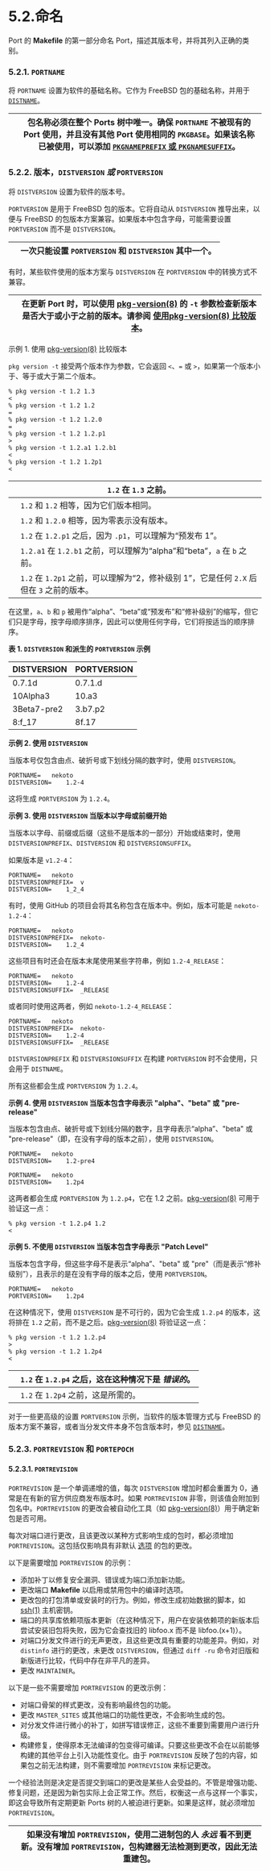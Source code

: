 # 5.2.命名

Port 的 **Makefile** 的第一部分命名 Port，描述其版本号，并将其列入正确的类别。

### 5.2.1. `PORTNAME`

将 `PORTNAME` 设置为软件的基础名称。它作为 FreeBSD 包的基础名称，并用于 [`DISTNAME`](https://docs.freebsd.org/en/books/porters-handbook/makefiles/#makefile-distname)。

|   | 包名称必须在整个 Ports 树中唯一。确保 `PORTNAME` 不被现有的 Port 使用，并且没有其他 Port 使用相同的 `PKGBASE`。如果该名称已被使用，可以添加 [`PKGNAMEPREFIX` 或 `PKGNAMESUFFIX`](https://docs.freebsd.org/en/books/porters-handbook/makefiles/#porting-pkgnameprefix-suffix)。 |
| - | --------------------------------------------------------------------------------------------------------------------------------------------------------------------------------------------------------------------------- |

### 5.2.2. 版本，`DISTVERSION` *或* `PORTVERSION`

将 `DISTVERSION` 设置为软件的版本号。

`PORTVERSION` 是用于 FreeBSD 包的版本。它将自动从 `DISTVERSION` 推导出来，以便与 FreeBSD 的包版本方案兼容。如果版本中包含字母，可能需要设置 `PORTVERSION` 而不是 `DISTVERSION`。

|   | 一次只能设置 `PORTVERSION` 和 `DISTVERSION` 其中一个。 |
| - | ------------------------------------------ |

有时，某些软件使用的版本方案与 `DISTVERSION` 在 `PORTVERSION` 中的转换方式不兼容。

|   | 在更新 Port 时，可以使用 [pkg-version(8)](https://man.freebsd.org/cgi/man.cgi?query=pkg-version&sektion=8&format=html) 的 `-t` 参数检查新版本是否大于或小于之前的版本。请参阅 [使用](https://docs.freebsd.org/en/books/porters-handbook/makefiles/#makefile-versions-ex-pkg-version)[pkg-version(8) 比较版本](https://man.freebsd.org/cgi/man.cgi?query=pkg-version&sektion=8%3C/a%3E%20to%20Compare%20Versions&format=html)。 |
| - | -------------------------------------------------------------------------------------------------------------------------------------------------------------------------------------------------------------------------------------------------------------------------------------------------------------------------------------------------------------------------------------- |

示例 1. 使用 [pkg-version(8)](https://man.freebsd.org/cgi/man.cgi?query=pkg-version&sektion=8&format=html) 比较版本

`pkg version -t` 接受两个版本作为参数，它会返回 `<`、`=` 或 `>`，如果第一个版本小于、等于或大于第二个版本。

```
% pkg version -t 1.2 1.3
< 
% pkg version -t 1.2 1.2
= 
% pkg version -t 1.2 1.2.0
= 
% pkg version -t 1.2 1.2.p1
> 
% pkg version -t 1.2.a1 1.2.b1
< 
% pkg version -t 1.2 1.2p1
<
```

|   | `1.2` 在 `1.3` 之前。                                            |
| - | ------------------------------------------------------------ |
|   | `1.2` 和 `1.2` 相等，因为它们版本相同。                                   |
|   | `1.2` 和 `1.2.0` 相等，因为零表示没有版本。                                |
|   | `1.2` 在 `1.2.p1` 之后，因为 `.p1`，可以理解为“预发布 1”。                   |
|   | `1.2.a1` 在 `1.2.b1` 之前，可以理解为“alpha”和“beta”，`a` 在 `b` 之前。     |
|   | `1.2` 在 `1.2p1` 之前，可以理解为“2，修补级别 1”，它是任何 `2.X` 后但在 `3` 之前的版本。 |

在这里，`a`、`b` 和 `p` 被用作“alpha”、“beta”或“预发布”和“修补级别”的缩写，但它们只是字母，按字母顺序排序，因此可以使用任何字母，它们将按适当的顺序排序。

**表 1. `DISTVERSION` 和派生的 `PORTVERSION` 示例**

| DISTVERSION | PORTVERSION |
| ----------- | ----------- |
| 0.7.1d      | 0.7.1.d     |
| 10Alpha3    | 10.a3       |
| 3Beta7-pre2 | 3.b7.p2     |
| 8\:f\_17    | 8f.17       |

**示例 2. 使用 `DISTVERSION`**

当版本号仅包含由点、破折号或下划线分隔的数字时，使用 `DISTVERSION`。

```
PORTNAME=   nekoto
DISTVERSION=	1.2-4
```

这将生成 `PORTVERSION` 为 `1.2.4`。

**示例 3. 使用 `DISTVERSION` 当版本以字母或前缀开始**

当版本以字母、前缀或后缀（这些不是版本的一部分）开始或结束时，使用 `DISTVERSIONPREFIX`、`DISTVERSION` 和 `DISTVERSIONSUFFIX`。

如果版本是 `v1.2-4`：

```
PORTNAME=   nekoto
DISTVERSIONPREFIX=  v
DISTVERSION=	1_2_4
```

有时，使用 GitHub 的项目会将其名称包含在版本中。例如，版本可能是 `nekoto-1.2-4`：

```
PORTNAME=   nekoto
DISTVERSIONPREFIX=  nekoto-
DISTVERSION=	1.2_4
```

这些项目有时还会在版本末尾使用某些字符串，例如 `1.2-4_RELEASE`：

```
PORTNAME=   nekoto
DISTVERSION=	1.2-4
DISTVERSIONSUFFIX=  _RELEASE
```

或者同时使用这两者，例如 `nekoto-1.2-4_RELEASE`：

```
PORTNAME=   nekoto
DISTVERSIONPREFIX=  nekoto-
DISTVERSION=	1.2-4
DISTVERSIONSUFFIX=  _RELEASE
```

`DISTVERSIONPREFIX` 和 `DISTVERSIONSUFFIX` 在构建 `PORTVERSION` 时不会使用，只会用于 `DISTNAME`。

所有这些都会生成 `PORTVERSION` 为 `1.2.4`。

**示例 4. 使用 `DISTVERSION` 当版本包含字母表示 "alpha"、"beta" 或 "pre-release"**

当版本包含由点、破折号或下划线分隔的数字，且字母表示“alpha”、"beta" 或 "pre-release"（即，在没有字母的版本之前），使用 `DISTVERSION`。

```
PORTNAME=   nekoto
DISTVERSION=	1.2-pre4
```

```
PORTNAME=   nekoto
DISTVERSION=	1.2p4
```

这两者都会生成 `PORTVERSION` 为 `1.2.p4`，它在 1.2 之前。[pkg-version(8)](https://man.freebsd.org/cgi/man.cgi?query=pkg-version&sektion=8&format=html) 可用于验证这一点：

```
% pkg version -t 1.2.p4 1.2
< 
```

**示例 5. 不使用 `DISTVERSION` 当版本包含字母表示 "Patch Level"**

当版本包含字母，但这些字母不是表示“alpha”、"beta" 或 "pre"（而是表示“修补级别”），且表示的是在没有字母的版本之后，使用 `PORTVERSION`。

```
PORTNAME=   nekoto
PORTVERSION=	1.2p4
```

在这种情况下，使用 `DISTVERSION` 是不可行的，因为它会生成 `1.2.p4` 的版本，这将排在 `1.2` 之前，而不是之后。[pkg-version(8)](https://man.freebsd.org/cgi/man.cgi?query=pkg-version&sektion=8&format=html) 将验证这一点：

```
% pkg version -t 1.2 1.2.p4
> 
% pkg version -t 1.2 1.2p4
<
```

|   | `1.2` 在 `1.2.p4` 之后，这在这种情况下是 *错误的*。 |
| - | ----------------------------------- |
|   | `1.2` 在 `1.2p4` 之前，这是所需的。           |

对于一些更高级的设置 `PORTVERSION` 示例，当软件的版本管理方式与 FreeBSD 的版本方案不兼容，或者当分发文件本身不包含版本时，参见 [`DISTNAME`](https://docs.freebsd.org/en/books/porters-handbook/makefiles/#makefile-distname)。

### 5.2.3. `PORTREVISION` 和 `PORTEPOCH`

#### 5.2.3.1. `PORTREVISION`

`PORTREVISION` 是一个单调递增的值，每次 `DISTVERSION` 增加时都会重置为 0，通常是在有新的官方供应商发布版本时。如果 `PORTREVISION` 非零，则该值会附加到包名中。`PORTREVISION` 的更改会被自动化工具（如 [pkg-version(8)](https://man.freebsd.org/cgi/man.cgi?query=pkg-version&sektion=8&format=html)）用于确定新包是否可用。

每次对端口进行更改，且该更改以某种方式影响生成的包时，都必须增加 `PORTREVISION`。这包括仅影响具有非默认 [选项](https://docs.freebsd.org/en/books/porters-handbook/makefiles/#makefile-options) 的包的更改。

以下是需要增加 `PORTREVISION` 的示例：

* 添加补丁以修复安全漏洞、错误或为端口添加新功能。
* 更改端口 **Makefile** 以启用或禁用包中的编译时选项。
* 更改包的打包清单或安装时的行为。例如，修改生成初始数据的脚本，如 [ssh(1)](https://man.freebsd.org/cgi/man.cgi?query=ssh&sektion=1&format=html) 主机密钥。
* 端口的共享库依赖项版本更新（在这种情况下，用户在安装依赖项的新版本后尝试安装旧包将失败，因为它会查找旧的 libfoo.x 而不是 libfoo.(x+1)）。
* 对端口分发文件进行的无声更改，且这些更改具有重要的功能差异。例如，对 `distinfo` 进行的更改，未更改 `DISTVERSION`，但通过 `diff -ru` 命令对旧版和新版进行比较，代码中存在非平凡的差异。
* 更改 `MAINTAINER`。

以下是一些不需要增加 `PORTREVISION` 的更改示例：

* 对端口骨架的样式更改，没有影响最终包的功能。
* 更改 `MASTER_SITES` 或其他端口的功能性更改，不会影响生成的包。
* 对分发文件进行微小的补丁，如拼写错误修正，这些不重要到需要用户进行升级。
* 构建修复，使得原本无法编译的包变得可编译。只要这些更改不会在以前能够构建的其他平台上引入功能性变化。由于 `PORTREVISION` 反映了包的内容，如果包之前无法构建，则不需要增加 `PORTREVISION` 来标记更改。

一个经验法则是决定是否提交到端口的更改是某些人会受益的。不管是增强功能、修复问题，还是因为新包实际上会正常工作。然后，权衡这一点与这样一个事实，即这会导致所有定期更新 Ports 树的人被迫进行更新。如果是这样，就必须增加 `PORTREVISION`。

|   | 如果没有增加 `PORTREVISION`，使用二进制包的人 *永远* 看不到更新。没有增加 `PORTREVISION`，包构建器无法检测到更改，因此无法重建包。 |
| - | ---------------------------------------------------------------------------------- |

